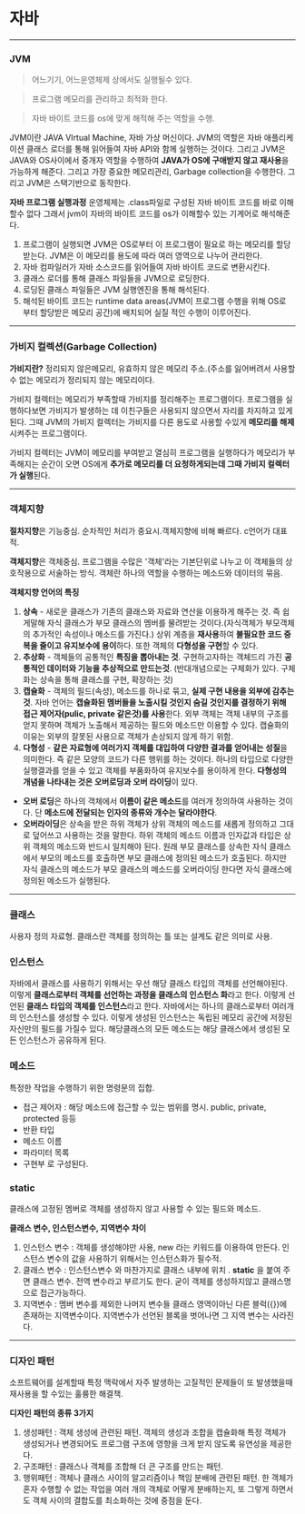 # 자바

-------------

### JVM
> 어느기기, 어느운영체제 상에서도 실행될수 있다.

> 프로그램 메모리를 관리하고 최적화 한다.

> 자바 바이트 코드를 os에 맞게 해적해 주는 역할을 수행.

JVM이란 JAVA VIrtual Machine, 자바 가상 머신이다. JVM의 역할은 자바 애플리케이션 클래스 로더를 
통해 읽어들여 자바 API와 함께 실행하는 것이다. 그리고 JVM은 JAVA와 OS사이에서 중개자 역할을 
수행하여 **JAVA가 OS에 구애받지 않고 재사용**을 가능하게 해준다. 그리고 가장 중요한 메모리관리, Garbage collection을 수행한다. 그리고 JVM은 스택기반으로 동작한다.

**자바 프로그램 실행과정**
운영체제는 .class파일로 구성된 자바 바이트 코드를 바로 이해할수 없다 그래서 jvm이 자바의 바이트 코드를 os가 이해할수 있는 기계어로 해석해준다.

1. 프로그램이 실행되면 JVM은 OS로부터 이 프로그램이 필요로 하는 메모리를 할당받는다. JVM은 이 메모리를 용도에 따라 여러 영역으로 나누어 관리한다.
2. 자바 컴파일러가 자바 소스코드를 읽어들여 자바 바이트 코드로 변환시킨다.
3. 클래스 로더를 통해 클래스 파일들을 JVM으로 로딩한다.
4. 로딩된 클래스 파일들은 JVM 실행엔진을 통해 해석된다.
5. 해석된 바이트 코드는 runtime data areas(JVM이 프로그램 수행을 위해 OS로 부터 할당받은 메모리 공간)에 배치되어 실질 적인 수행이 이루어진다.

--------------

### 가비지 컬렉션(Garbage Collection)

**가비지란?**
정리되지 않은메모리, 유효하지 않은 메모리 주소.(주소를 잃어버려서 사용할 수 없는 메모리가 정리되지 않는 메모리이다.

가비지 컬렉터는 메모리가 부족할때 가비지를 정리해주는 프로그램이다. 프로그램을 실행하다보면 가비지가 발생하는 데 이친구들은 사용되지 않으면서 자리를 차지하고 있게 된다. 그때 JVM의 가비지 컬렉터는 가비지를 다른 용도로 사용할 수있게 **메모리를 해제**시켜주는 프로그램이다.

가비지 컬렉터는 JVM이 메모리를 부여받고 열심히 프로그램을 실행하다가 메모리가 부족해지는 순간이 오면 OS에게 **추가로 메모리를 더 요청하게되는데 그때 가비지 컬렉터가 실행**된다.

-----------------

### 객체지향

**절차지향**은 기능중심. 순차적인 처리가 중요시.객체지향에 비해 빠르다. c언어가 대표적.

**객체지향**은 객체중심. 프로그램을 수많은 '객체'라는 기본단위로 나누고 이 객체들의 상호작용으로 서술하는 방식. 객체란 하나의 역할을 수행하는 메소드와 데이터의 묶음.

**객체지향 언어의 특징**
1. **상속** - 새로운 클래스가 기존의 클래스와 자료와 연산을 이용하게 해주는 것. 즉 쉽게말해 자식 클래스가 부모 클래스의 멤버를 물려받는 것이다.(자식객체가 부모객체의 추가적인 속성이나 메소드를 가진다.) 상위 계층을 **재사용**하여 **불필요한 코드 중복을 줄이고 유지보수에 용이**하다. 또한 객체의 **다형성을 구현**할 수 있다.
2. **추상화** - 객체들의 공통적인 **특징을 뽑아내는 것**. 구현하고자하는 객체드리 가진 **공통적인 데이터와 기능을 추상적으로 만드는것**. (반대개념으로는 구체화가 있다. 구체화는 상속을 통해 클래스를 구현, 확장하는 것)
3. **캡슐화** - 객체의 필드(속성), 메소드를 하나로 묶고, **실제 구현 내용을 외부에 감추는 것**. 자바 언어는 **캡슐화된 멤버들을 노출시킬 것인지 숨길 것인지를 결정하기 위해 접근 제어자(pulic, private 같은것)를 사용**한다. 외부 객체는 객체 내부의 구조를 얻지 못하며 객체가 노출해서 제공하는 필드와 메소드만 이용할 수 있다. 캡슐화의 이유는 외부의 잘못된 사용으로 객체가 손상되지 않게 하기 위함.
4. **다형성** - **같은 자료형에 여러가지 객체를 대입하여 다양한 결과를 얻어내는 성질**을 의미한다. 즉 같은 모양의 코드가 다른 행위를 하는 것이다. 하나의 타입으로 다양한 실행결과를 얻을 수 있고 객체를 부품화하여 유지보수를 용이하게 한다. **다형성의 개념을 나타내는 것은 오버로딩과 오버 라이딩**이 있다.
 - **오버 로딩**은 하나의 객체에서 **이름이 같은 메소드**를 여러개 정의하여 사용하는 것이다. 단 **메소드에 전달되는 인자의 종류와 개수는 달라야한다**.
 - **오버라이딩**은 상속을 받은 하위 객체가 상위 객체의 메소드를 새롭게 정의하고 그대로 덮어쓰고 사용하는 것을 말한다. 하위 객체의 메소드 이름과 인자값과 타입은 상위 객체의 메소드와 반드시 일치해야 된다. 원래 부모 클래스를 상속한 자식 클래스에서 부모의 메소드를 호출하면 부모 클래스에 정의된 메소드가 호출된다. 하지만 자식 클래스의 메소드가 부모 클래스의 메소드를 오버라이딩 한다면 자식 클래스에 정의된 메소드가 실행된다. 

-------------------------------

### 클래스

사용자 정의 자료형. 클래스란 객체를 정의하는 틀 또는 설계도 같은 의미로 사용.

### 인스턴스
자바에서 클래스를 사용하기 위해서는 우선 해당 클래스 타입의 객체를 선언해야된다. 이렇게 **클래스로부터 객체를 선언하는 과정을 클래스의 인스턴스 화**라고 한다. 이렇게 선언된 **클래스 타입의 객체를 인스턴스**라고 한다. 자바에서는 하나의 클래스로부터 여러개의 인스턴스를 생성할 수 있다. 이렇게 생성된 인스턴스는 독립된 메모리 공간에 저장된 자신만의 필드를 가질수 있다. 해당클래스의 모든 메소드는 해당 클래스에서 생성된 모든 인스턴스가 공유하게 된다.

### 메소드
특정한 작업을 수행하기 위한 명령문의 집합.

 - 접근 제어자 : 해당 메소드에 접근할 수 있는 범위를 명시. public, private, protected 등등 
 - 반환 타입
 - 메소드 이름
 - 파라미터 목록
 - 구현부
로 구성된다.

### static 
클래스에 고정된 멤버로 객체를 생성하지 않고 사용할 수 있는 필드와 메소드.

**클래스 변수, 인스턴스변수, 지역변수 차이**
1. 인스턴스 변수 : 객체를 생성해야만 사용, new 라는 키워드를 이용하여 만든다. 인스턴스 변수의 값을 사용하기 위해서는 인스턴스화가 필수적.
2. 클래스 변수 : 인스턴스변수 와 마찬가지로 클래스 내부에 위치 . **static** 을 붙여 주면 클래스 변수. 전역 변수라고 부르기도 한다. 굳이 객체를 생성하지않고 클래스명으로 접근가능하다. 
3. 지역변수 : 멤버 변수를 제외한 나머지 변수들 클래스 영역이아닌 다른 블럭({})에 존재하는 지역변수이다. 지역변수가 선언된 블록을 벗어나면 그 지역 변수는 사라진다. 

------------------------------------------------------
### 디자인 패턴

소프트웨어를 설계할때 특정 맥락에서 자주 발생하는 고질적인 문제들이 또 발생했을때 재사용을 할 수있는 훌륭한 해결책.

**디자인 패턴의 종류 3가지**
1. 생성패턴 : 객체 생성에 관련된 패턴. 객체의 생성과 조합을 캡슐화해 특정 객체가 생성되거나 	변경되어도 프로그램 구조에 영향을 크게 받지 않도록 유연성을 제공한다.
2. 구조패턴 : 클래스나 객체를 조합해 더 큰 구조를 만드는 패턴.
3. 행위패턴 : 객체나 클래스 사이의 알고리즘이나 책임 분배에 관련된 패턴. 한 객체가 혼자 수행할 수 없는 작업을 여러 개의 객체로 어떻게 분배하는지, 또 그렇게 하면서도 객체 사이의 결합도를 최소화하는 것에 중점을 둔다.

